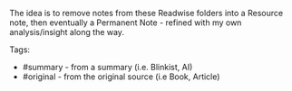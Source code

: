 ---
---

The idea is to remove notes from these Readwise folders into a Resource note, then eventually a Permanent Note - refined with my own analysis/insight along the way.

Tags: 
- #summary - from a summary (i.e. Blinkist, AI)
- #original - from the original source (i.e Book, Article)